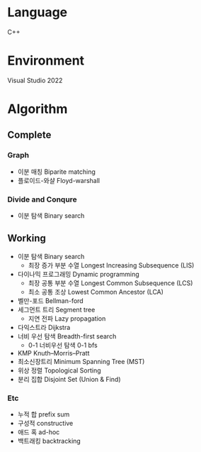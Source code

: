 # Language
C++

# Environment
Visual Studio 2022

# Algorithm
## Complete
### Graph
- 이분 매칭 Biparite matching
- 플로이드-와샬 Floyd-warshall
### Divide and Conqure
- 이분 탐색 Binary search

## Working
- 이분 탐색 Binary search
  - 최장 증가 부분 수열 Longest Increasing Subsequence (LIS)
- 다이나믹 프로그래밍 Dynamic programming
  - 최장 공통 부분 수열 Longest Common Subsequence (LCS)
  - 최소 공통 조상 Lowest Common Ancestor (LCA)
- 벨만-포드 Bellman-ford
- 세그먼트 트리 Segment tree
  - 지연 전파 Lazy propagation
- 다익스트라 Dijkstra
- 너비 우선 탐색 Breadth-first search
   - 0-1 너비우선 탐색 0-1 bfs
- KMP Knuth–Morris–Pratt
- 최소신장트리 Minimum Spanning Tree (MST)
- 위상 정렬 Topological Sorting
- 분리 집합 Disjoint Set (Union & Find)

### Etc
- 누적 합 prefix sum
- 구성적 constructive
- 애드 혹 ad-hoc
- 백트래킹 backtracking